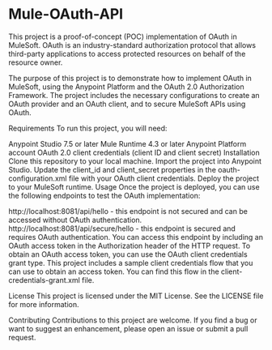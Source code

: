 # Mule-OAuth-API
This project is a proof-of-concept (POC) implementation of OAuth in MuleSoft. OAuth is an industry-standard authorization protocol that allows third-party applications to access protected resources on behalf of the resource owner.

The purpose of this project is to demonstrate how to implement OAuth in MuleSoft, using the Anypoint Platform and the OAuth 2.0 Authorization Framework. The project includes the necessary configurations to create an OAuth provider and an OAuth client, and to secure MuleSoft APIs using OAuth.

Requirements
To run this project, you will need:

Anypoint Studio 7.5 or later
Mule Runtime 4.3 or later
Anypoint Platform account
OAuth 2.0 client credentials (client ID and client secret)
Installation
Clone this repository to your local machine.
Import the project into Anypoint Studio.
Update the client_id and client_secret properties in the oauth-configuration.xml file with your OAuth client credentials.
Deploy the project to your MuleSoft runtime.
Usage
Once the project is deployed, you can use the following endpoints to test the OAuth implementation:

http://localhost:8081/api/hello - this endpoint is not secured and can be accessed without OAuth authentication.
http://localhost:8081/api/secure/hello - this endpoint is secured and requires OAuth authentication. You can access this endpoint by including an OAuth access token in the Authorization header of the HTTP request.
To obtain an OAuth access token, you can use the OAuth client credentials grant type. This project includes a sample client credentials flow that you can use to obtain an access token. You can find this flow in the client-credentials-grant.xml file.

License
This project is licensed under the MIT License. See the LICENSE file for more information.

Contributing
Contributions to this project are welcome. If you find a bug or want to suggest an enhancement, please open an issue or submit a pull request.
